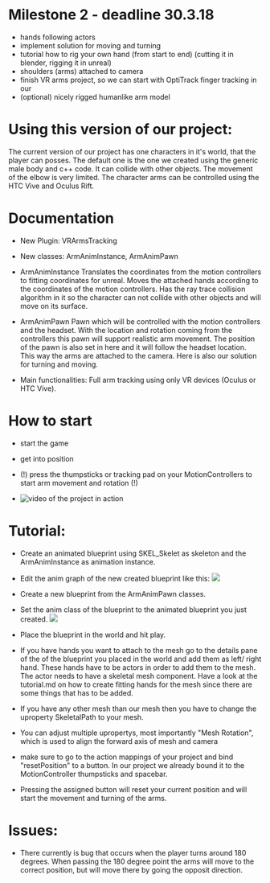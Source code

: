 # Milestone 2 - deadline 30.3.18

* hands following actors
* implement solution for moving and turning
* tutorial how to rig your own hand (from start to end) (cutting it in blender, rigging it in unreal)
* shoulders (arms) attached to camera
* finish VR arms project, so we can start with OptiTrack finger tracking in our 
* (optional) nicely rigged humanlike arm model 

# Using this version of our project:

The current version of our project has one characters in it's world, that the player can posses. 
The default one is the one we created using the generic male body and c++ code. It can collide with other objects.
The movement of the elbow is very limited.
The character arms can be controlled using the HTC Vive and Oculus Rift. 

# Documentation
* New Plugin: VRArmsTracking
* New classes: ArmAnimInstance, ArmAnimPawn


* ArmAnimInstance
Translates the coordinates from the motion controllers to fitting coordinates for unreal.
Moves the attached hands according to the coordinates of the motion controllers.
Has the ray trace collision algorithm in it so the character can not collide with other objects and will move on its surface.

* ArmAnimPawn
Pawn which will be controlled with the motion controllers and the headset. With the location and rotation coming from the controllers this
pawn will support realistic arm movement. The position of the pawn is also set in here and it will follow the headset location. This way the arms are attached to the camera.
Here is also our solution for turning and moving. 

* Main functionalities:
Full arm tracking using only VR devices (Oculus or HTC Vive). 

# How to start

- start the game

- get into position

- (!) press the thumpsticks or tracking pad on your MotionControllers to start arm movement and rotation (!)

- ![video of the project in action](https://www.youtube.com/watch?v=FasQbY1p1KI)

# Tutorial:

- Create an animated blueprint using SKEL_Skelet as skeleton and the ArmAnimInstance as animation instance.
- Edit the anim graph of the new created blueprint like this:
![](./Img/AnimGraph.png)

- Create a new blueprint from the ArmAnimPawn classes.
- Set the anim class of the blueprint to the animated blueprint you just created.
![](./Img/AnimClass.png)

- Place the blueprint in the world and hit play.

- If you have hands you want to attach to the mesh go to the details pane of the of the blueprint you placed in the world and add them as left/ right hand. These hands
have to be actors in order to add them to the mesh. The actor needs to have a skeletal mesh component. Have a look at the tutorial.md on how to create fitting hands for the mesh since there are some things that has to be added.

- If you have any other mesh than our mesh then you have to change the uproperty SkeletalPath to your mesh.

- You can adjust multiple upropertys, most importantly "Mesh Rotation", which is used to align the forward axis of mesh and camera  

- make sure to go to the action mappings of your project and bind "resetPosition" to a button. In our project we already bound it to the MotionController thumpsticks and spacebar. 

- Pressing the assigned button will reset your current position and will start the movement and turning of the arms. 

# Issues:

- There currently is bug that occurs when the player turns around 180 degrees. When passing the 180 degree point the arms will move to the correct position, but will move there by going the opposit direction.